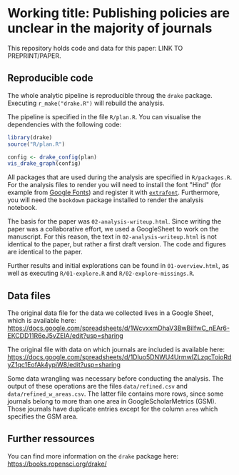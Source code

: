 # Working title: Publishing policies are unclear in the majority of journals

This repository holds code and data for this paper: LINK TO PREPRINT/PAPER.


## Reproducible code
The whole analytic pipeline is reproducible throug the `drake` package. 
Executing `r_make("drake.R")` will rebuild the analysis.

The pipeline is specified in the file `R/plan.R`. You can visualise the 
dependencies with the following code:

```r
library(drake)
source("R/plan.R")

config <- drake_config(plan)
vis_drake_graph(config)
```

All packages that are used during the analysis are specified in `R/packages.R`.
For the analysis files to render you will need to install the font "Hind" (for
example from [Google Fonts](https://fonts.google.com/)) and 
register it with
[`extrafont`](https://cran.r-project.org/web/packages/extrafont/README.html). 
Furthermore, you will need the `bookdown` package installed to render the
analysis notebook.


The basis for the paper was `02-analysis-writeup.html`. Since writing the paper
was a collaborative effort, we used a GoogleSheet to work on the manuscript. For
this reason, the text in `02-analysis-writeup.html` is not identical to the 
paper, but rather a first draft version. The code and figures are identical to
the paper.

Further results
and initial explorations can be found in `01-overview.html`, as well as 
executing `R/01-explore.R` and `R/02-explore-missings.R`. 


## Data files
The original data file for the data we collected lives in a Google Sheet, which
is available here: https://docs.google.com/spreadsheets/d/1WcvxxmDhaV3BwBiIfwC_nEAr6-EKCDD11R6eJ5vZElA/edit?usp=sharing

The original file with data on which journals are included is available here:
https://docs.google.com/spreadsheets/d/1Dluo5DNWU4UrmwIZLzqcToioRdyZ1qc1EofAk4ypiW8/edit?usp=sharing


Some data wrangling was necessary before conducting the analysis. The output of
these operations are the files `data/refined.csv` and `data/refined_w_areas.csv`.
The latter file contains more rows, since some journals belong to more than
one area in GoogleScholarMetrics (GSM). Those journals have duplicate entries 
except for the column `area` which specifies the GSM area.


## Further ressources
You can find more information on the `drake` package here: 
https://books.ropensci.org/drake/



